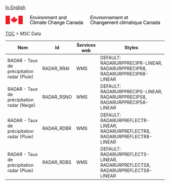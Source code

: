 [In English](geomet-radar_en.md)

![ECCC logo](../../img_eccc-logo.png)

[TOC](../geomet-radar_fr.md) > MSC Data


Nom                                         | Id         | Services web | Styles                                                                       
--------------------------------------------|------------|--------------|------------------------------------------------------------------------------
RADAR - Taux de précipitation radar (Pluie) | RADAR_RRAI | WMS          | DEFAULT: RADARURPPRECIPR-LINEAR, RADARURPPRECIPR8, RADARURPPRECIPR8-LINEAR   
RADAR - Taux de précipitation radar (Neige) | RADAR_RSNO | WMS          | DEFAULT: RADARURPPRECIPS-LINEAR, RADARURPPRECIPS8, RADARURPPRECIPS8-LINEAR   
RADAR - Taux de précipitation radar (Pluie) | RADAR_RDBR | WMS          | DEFAULT: RADARURPREFLECTR-LINEAR, RADARURPREFLECTR8, RADARURPREFLECTR8-LINEAR
RADAR - Taux de précipitation radar (Pluie) | RADAR_RDBS | WMS          | DEFAULT: RADARURPREFLECTS-LINEAR, RADARURPREFLECTS8, RADARURPREFLECTS8-LINEAR

